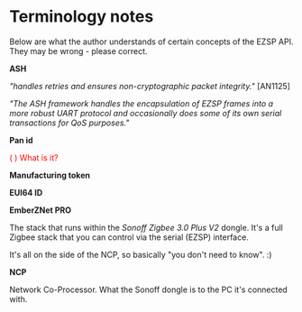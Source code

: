 # Terminology notes

Below are what the author understands of certain concepts of the EZSP API. They may be wrong - please correct.

<!--tbd. Based on: <links>-->

**ASH**

*"handles retries and ensures non-cryptographic packet integrity."* [AN1125]

*"The ASH framework handles the encapsulation of EZSP frames into a more robust UART protocol and occasionally does some of its own serial transactions for QoS purposes."*


**Pan id**

<font color=red>( ) What is it?</font>



**Manufacturing token**


**EUI64 ID**


**EmberZNet PRO**

The stack that runs within the *Sonoff Zigbee 3.0 Plus V2* dongle. It's a full Zigbee stack that you can control via the serial (EZSP) interface.

It's all on the side of the NCP, so basically "you don't need to know". :)

**NCP**

Network Co-Processor. What the Sonoff dongle is to the PC it's connected with.

